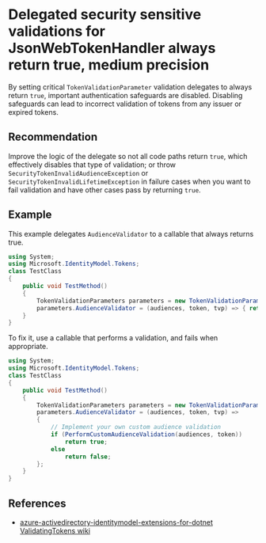 # Delegated security sensitive validations for JsonWebTokenHandler always return true, medium precision
By setting critical `TokenValidationParameter` validation delegates to always return `true`, important authentication safeguards are disabled. Disabling safeguards can lead to incorrect validation of tokens from any issuer or expired tokens.


## Recommendation
Improve the logic of the delegate so not all code paths return `true`, which effectively disables that type of validation; or throw `SecurityTokenInvalidAudienceException` or `SecurityTokenInvalidLifetimeException` in failure cases when you want to fail validation and have other cases pass by returning `true`.


## Example
This example delegates `AudienceValidator` to a callable that always returns true.


```csharp
using System;
using Microsoft.IdentityModel.Tokens;
class TestClass
{
    public void TestMethod()
    {
        TokenValidationParameters parameters = new TokenValidationParameters();
        parameters.AudienceValidator = (audiences, token, tvp) => { return true; };
    }
}
```
To fix it, use a callable that performs a validation, and fails when appropriate.


```csharp
using System;
using Microsoft.IdentityModel.Tokens;
class TestClass
{
    public void TestMethod()
    {
        TokenValidationParameters parameters = new TokenValidationParameters();
        parameters.AudienceValidator = (audiences, token, tvp) =>
        {
            // Implement your own custom audience validation
            if (PerformCustomAudienceValidation(audiences, token))
                return true;
            else
                return false;
        };
    }
}
```

## References
* [azure-activedirectory-identitymodel-extensions-for-dotnet ValidatingTokens wiki](https://aka.ms/wilson/tokenvalidation)

